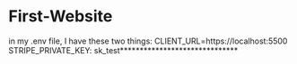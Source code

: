 # First-Website
in my .env file, I have these two things: 
CLIENT_URL=https://localhost:5500
STRIPE_PRIVATE_KEY: sk_test******************************
